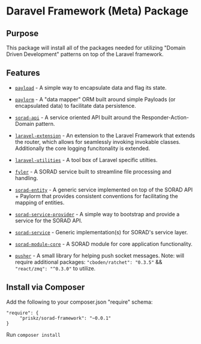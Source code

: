 # Daravel Framework (Meta) Package

## Purpose

This package will install all of the packages needed for utilizing "Domain Driven Development" patterns on top of the Laravel framework.

## Features

* [```payload```](https://github.com/priskz/payload) - A simple way to encapsulate data and flag its state.

* [```paylorm```](https://github.com/priskz/paylorm) - A "data mapper" ORM built around simple Payloads (or encapsulated data) to facilitate data persistence.

* [```sorad-api```](https://github.com/priskz/sorad-api) - A service oriented API built around the Responder-Action-Domain pattern.

* [```laravel-extension```](https://github.com/priskz/laravel-extension) - An extension to the Laravel Framework that extends the router, which allows for seamlessly invoking invokable classes. Additionally the core logging funcitonality is extended.

* [```laravel-utilities```](https://github.com/priskz/laravel-utilities) - A tool box of Laravel specific utilties.

* [```fyler```](https://github.com/priskz/fyler) - A SORAD service built to streamline file processing and handling.

* [```sorad-entity```](https://github.com/priskz/sorad-entity) - A generic service implemented on top of the SORAD API + Paylorm that provides consistent conventions for facilitating the mapping of entities.

* [```sorad-service-provider```](https://github.com/priskz/sorad-service-provider) - A simple way to bootstrap and provide a service for the SORAD API.

* [```sorad-service```](https://github.com/priskz/sorad-service) - Generic implementation(s) for SORAD's service layer.

* [```sorad-module-core```](https://github.com/priskz/sorad-module-core) - A SORAD module for core application functionality.

* [```pusher```](https://github.com/priskz/pusher) - A small library for helping push socket messages. Note: will require additional packages: ```"cboden/ratchet": "0.3.5"``` && ```"react/zmq": "^0.3.0"``` to utilize.

## Install via Composer

Add the following to your composer.json "require" schema:

```
"require": {
     "priskz/sorad-framework": "~0.0.1"
}
```

Run ```composer install```